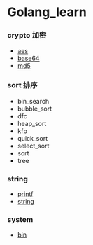 # Golang_learn

### crypto 加密
- [aes](crypto/aes.go)
- [base64](crypto/base64.go)
- [md5](crypto/md5.go)


### sort 排序
- bin_search
- bubble_sort
- dfc
- heap_sort
- kfp
- quick_sort
- select_sort
- sort
- tree

### string
- [printf](string/print.go)
- [string](string/string.go)

### system
- [bin](system/bin.go)